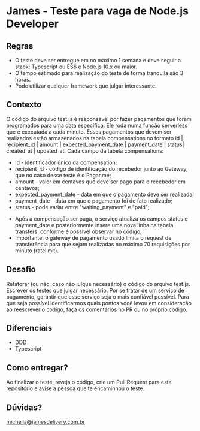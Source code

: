 # James - Teste para vaga de Node.js Developer

## Regras

 - O teste deve ser entregue em no máximo 1 semana e deve seguir a stack: Typescript ou ES6 e Node.js 10.x ou maior.
 - O tempo estimado para realização do teste de forma tranquila são 3 horas.
 - Pode utilizar qualquer framework que julgar interessante.

## Contexto

O código do arquivo test.js é responsável por fazer pagamentos que foram programados para uma data específica. 
Ele roda numa função serverless que é executada a cada minuto. 
Esses pagamentos que devem ser realizados estão armazenados na tabela compensations no formato id | recipient_id | amount | expected_payment_date | payment_date | status| created_at | updated_at.
Cada campo da tabela compensations:
* id - identificador único da compensation;
* recipient_id - código de identificação do recebedor junto ao Gateway, que no caso desse teste é o Pagar.me;
* amount - valor em centavos que deve ser pago para o recebedor em centavos;
* expected_payment_date - data em que o pagamento deve ser realizada; 
* payment_date - data em que o pagamento foi de fato realizado;
* status - pode variar entre "waiting_payment" e "paid";

- Após a compensação ser paga, o serviço atualiza os campos status e payment_date e posteriormente insere uma nova linha na tabela transfers, conforme é possível observar no código;
- Importante: o gateway de pagamento usado limita o request de transferência para que sejam realizadas no máximo 70 requisições por minuto (ratelimit).

## Desafio

Refatorar (ou não, caso não julgue necessário) o código do arquivo test.js. 
Escrever os testes que julgar necessário. 
Por se tratar de um serviço de pagamento, garantir que esse serviço seja o mais confiável possível. 
Para que seja possível identificarmos quais pontos você levou em consideração ao reescrever o código, faça os comentários no PR ou no próprio código.

## Diferenciais
 - DDD
 - Typescript

## Como entregar?

Ao finalizar o teste, reveja o código, crie um Pull Request para este repositório e avise a pessoa que te encaminhou o teste.

## Dúvidas?

michella@jamesdelivery.com.br
